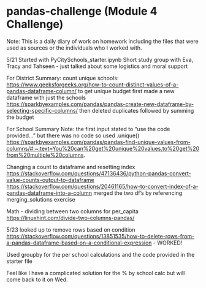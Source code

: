 # pandas-challenge (Module 4 Challenge)
Note: This is a daily diary of work on homework including the files that were used as sources or the individuals who I worked with.

5/21 
Started with PyCitySchools_starter.ipynb
Short study group with Eva, Tracy and Tahseen - just talked about some logistics and moral support

For District Summary: count unique schools: https://www.geeksforgeeks.org/how-to-count-distinct-values-of-a-pandas-dataframe-column/
to get unique budget first made a new dataframe with just the schools
https://sparkbyexamples.com/pandas/pandas-create-new-dataframe-by-selecting-specific-columns/
then deleted duplicates followed by summing the budget

For School Summary
Note: the first input stated to “use the code provided…” but there was no code so used .unique()
https://sparkbyexamples.com/pandas/pandas-find-unique-values-from-columns/#:~:text=You%20can%20get%20unique%20values,to%20get%20from%20multiple%20columns.

Changing a count to dataframe and resetting index
https://stackoverflow.com/questions/47136436/python-pandas-convert-value-counts-output-to-dataframe
https://stackoverflow.com/questions/20461165/how-to-convert-index-of-a-pandas-dataframe-into-a-column
merged the two df’s by referencing merging_solutions exercise

Math - dividing between two columns for per_capita https://linuxhint.com/divide-two-columns-pandas/

5/23
looked up to remove rows based on condition https://stackoverflow.com/questions/13851535/how-to-delete-rows-from-a-pandas-dataframe-based-on-a-conditional-expression - WORKED!

Used groupby for the per school calculations and the code provided in the starter file

Feel like I have a complicated solution for the % by school calc but will come back to it on Wed.
